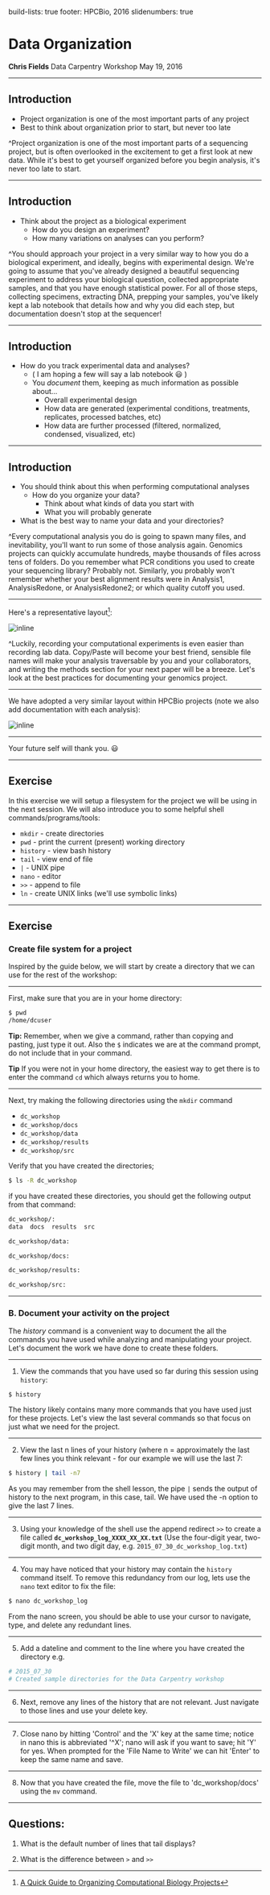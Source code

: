 build-lists: true
footer: HPCBio, 2016
slidenumbers: true

# Data Organization

**Chris Fields**
Data Carpentry Workshop
May 19, 2016

---

## Introduction

* Project organization is one of the most important parts of any project
* Best to think about organization prior to start, but never too late

^Project organization is one of the most important parts of a sequencing project, but is often overlooked in the excitement to get a first look at new data. While it's best to get yourself organized before you begin analysis, it's never too late to start.

---

## Introduction

* Think about the project as a biological experiment
	* How do you design an experiment?
	* How many variations on analyses can you perform?

^You should approach your project in a very similar way to how you do a biological experiment, and ideally, begins with experimental design. We're going to assume that you've already designed a beautiful sequencing experiment to address your biological question, collected appropriate samples, and that you have enough statistical power. For all of those steps, collecting specimens, extracting DNA, prepping your samples, you've likely kept a lab notebook that details how and why you did each step, but documentation doesn't stop at the sequencer!

---

## Introduction

* How do you track experimental data and analyses?
	* ( I am hoping a few will say a lab notebook :smiley: )
	* You *document* them, keeping as much information as possible about...
		* Overall experimental design
		* How data are generated (experimental conditions, treatments, replicates, processed batches, etc)
		* How data are further processed (filtered, normalized, condensed, visualized, etc)

---

## Introduction
		
* You should think about this when performing computational analyses
	* How do you organize your data? 
		* Think about what kinds of data you start with
		* What you will probably generate
* What is the best way to name your data and your directories?

^Every computational analysis you do is going to spawn many files, and
inevitability, you'll want to run some of those analysis again. Genomics
projects can quickly accumulate hundreds, maybe thousands of files across tens of folders. Do you remember what PCR conditions you used to create your sequencing library? Probably not. Similarly, you probably won't remember whether your best alignment results were in Analysis1, AnalysisRedone, or AnalysisRedone2; or which quality cutoff you used.

---

Here's a representative layout[^1]:

![inline](./img/directory-org.png)

^Luckily, recording your computational experiments is even easier than recording lab data. Copy/Paste will become your best friend, sensible file names will make your analysis traversable by you and your collaborators, and writing the methods section for your next paper will be a breeze. Let's look at the best practices for documenting your genomics project.

[^1]: [A Quick Guide to Organizing Computational Biology Projects](http://journals.plos.org/ploscompbiol/article?id=10.1371/journal.pcbi.1000424)

---

We have adopted a very similar layout within HPCBio projects (note we also add documentation with each analysis):

![inline](./img/HPCBio-org.png)

---

Your future self will thank you. :smiley:

---

## Exercise

In this exercise we will setup a filesystem for the project we will be using in the next session. We will also introduce you to some helpful shell commands/programs/tools:

* ``mkdir`` - create directories
* ``pwd`` - print the current (present) working directory
* ``history`` - view bash history
* ``tail`` - view end of file
* ``|`` - UNIX pipe
* ``nano`` - editor
* ``>>`` - append to file
* ``ln`` - create UNIX links (we'll use symbolic links) 

---

## Exercise

### Create file system for a project

Inspired by the guide below, we will start by create a directory that we can use for the rest of the workshop:

---

First, make sure that you are in your home directory:

```bash
$ pwd
/home/dcuser
```

**Tip:** Remember, when we give a command, rather than copying and pasting, just type it out. Also the ``$`` indicates we are at the command prompt, do not include that in your command.

**Tip** If you were not in your home directory, the easiest way to get there is
to enter the command ``cd`` which always returns you to home.

---

Next, try making the following directories using the ``mkdir`` command

* ``dc_workshop``
* ``dc_workshop/docs``
* ``dc_workshop/data``
* ``dc_workshop/results``
* ``dc_workshop/src``

Verify that you have created the directories;

```bash
$ ls -R dc_workshop
```

if you have created these directories, you should get the following output from that command:

```bash
dc_workshop/:
data  docs  results  src

dc_workshop/data:

dc_workshop/docs:

dc_workshop/results:

dc_workshop/src:
```

---

### B. Document your activity on the project

The *history* command is a convenient way to document the all the commands you have used while analyzing and manipulating your project. Let's document the work we have done to create these folders.

---

1. View the commands that you have used so far during this session using ``history``:

```bash
$ history
```

The history likely contains many more commands that you have used just for these projects. Let's view the last several commands so that focus on just what we need for the project.

---

2. View the last n lines of your history (where n = approximately the last few lines you think relevant - for our example we will use the last 7:

```bash
$ history | tail -n7
```

As you may remember from the shell lesson, the pipe ``|`` sends the output of history to the next program, in this case, tail. We have used the -n option to give the last 7 lines.

---

3. Using your knowledge of the shell use the append redirect ``>>`` to create a file called **``dc_workshop_log_XXXX_XX_XX.txt``** (Use the four-digit year, two-digit month, and two digit day, e.g. ``2015_07_30_dc_workshop_log.txt``)

---

4. You may have noticed that your history may contain the ``history`` command itself. To remove this redundancy from our log, lets use the ``nano`` text editor to fix the file:

```bash
$ nano dc_workshop_log
```

From the nano screen, you should be able to use your cursor to navigate, type, and delete any redundant lines.

---

5. Add a dateline and comment to the line where you have created the directory e.g.

```bash
# 2015_07_30
# Created sample directories for the Data Carpentry workshop
```

---

6. Next, remove any lines of the history that are not relevant. Just navigate to those lines and use your delete key.

---

7. Close nano by hitting 'Control' and the 'X' key at the same time; notice in nano this is abbreviated '\^X'; nano will ask if you want to save; hit 'Y' for yes. When prompted for the 'File Name to Write' we can hit 'Enter' to keep the same name and save.

---

8. Now that you have created the file, move the file to 'dc_workshop/docs' using the ``mv`` command.

---

## Questions:

1. What is the default number of lines that tail displays?

2. What is the difference between ``>`` and ``>>``

